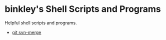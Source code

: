 # binkley's Shell Scripts and Programs

Helpful shell scripts and programs.

* [git svn-merge](git-svn-merge)
